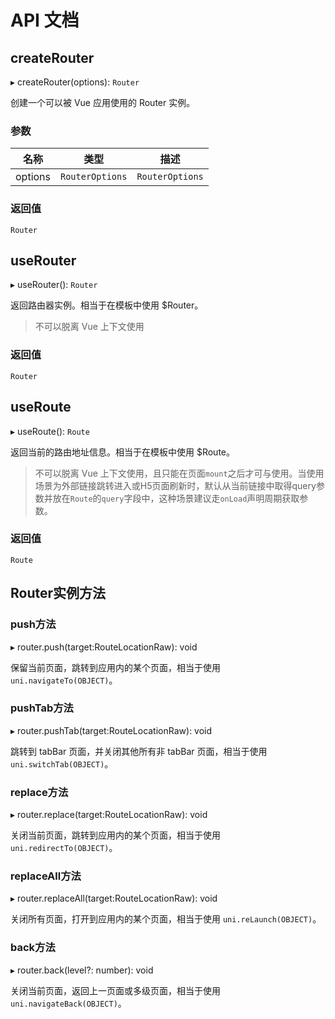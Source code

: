 # API 文档

## createRouter

▸ createRouter(options): `Router`

创建一个可以被 Vue 应用使用的 Router 实例。

### 参数
| 名称 | 类型 |描述|
| --- | --- | -- |
| options | `RouterOptions` |`RouterOptions`|

### 返回值
`Router`


## useRouter

▸ useRouter(): `Router`

返回路由器实例。相当于在模板中使用 $Router。

>不可以脱离 Vue 上下文使用

### 返回值

`Router`



## useRoute

▸ useRoute(): `Route`

返回当前的路由地址信息。相当于在模板中使用 $Route。  

>不可以脱离 Vue 上下文使用，且只能在页面`mount`之后才可与使用。当使用场景为外部链接跳转进入或H5页面刷新时，默认从当前链接中取得query参数并放在`Route`的`query`字段中，这种场景建议走`onLoad`声明周期获取参数。

### 返回值

`Route`

## Router实例方法

### push方法

▸ router.push(target:RouteLocationRaw): void

保留当前页面，跳转到应用内的某个页面，相当于使用 `uni.navigateTo(OBJECT)`。  


### pushTab方法

▸ router.pushTab(target:RouteLocationRaw): void

跳转到 tabBar 页面，并关闭其他所有非 tabBar 页面，相当于使用 `uni.switchTab(OBJECT)`。

### replace方法

▸ router.replace(target:RouteLocationRaw): void

关闭当前页面，跳转到应用内的某个页面，相当于使用 `uni.redirectTo(OBJECT)`。  

### replaceAll方法

▸ router.replaceAll(target:RouteLocationRaw): void

关闭所有页面，打开到应用内的某个页面，相当于使用 `uni.reLaunch(OBJECT)`。

### back方法

▸ router.back(level?: number): void

关闭当前页面，返回上一页面或多级页面，相当于使用 `uni.navigateBack(OBJECT)`。

